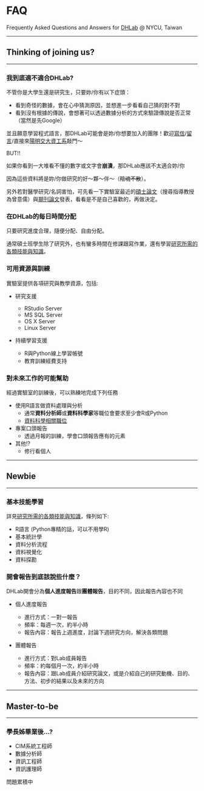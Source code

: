 # FAQ
Frequently Asked Questions and Answers for [DHLab](https://dhlab-tseng.github.io) @ NYCU, Taiwan
***
## Thinking of joining us?
***
### 我到底適不適合DHLab?

不管你是大學生還是研究生，只要妳/你有以下症頭：
- 看到奇怪的數據，會在心中猜測原因，並想進一步看看自己猜的對不對
- 看到沒有根據的傳說，會想著可以透過數據分析的方式來驗證傳說是否正常（當然是先Google）

並且願意學習程式語言，那DHLab可能會是妳/你想要加入的團隊！歡迎[寫信](mailto:yjtseng@nycu.edu.tw)/[留言](https://github.com/DHLab-TSENG/Resources/issues)/直接來[陽明交大資工系](https://www.cs.nycu.edu.tw/members/prof)敲門～

BUT!!

如果你看到一大堆看不懂的數字或文字會**崩潰**，那DHLab應該不太適合妳/你

因為這些資料將是妳/你做研究的好～夥～伴～（~~陰魂不散~~）。

另外若對醫學研究/名詞害怕，可先看一下實驗室最近的[碩士論文](https://ndltd.ncl.edu.tw/)（搜尋指導教授為曾意儒）與[期刊論文](https://orcid.org/0000-0002-1814-5553)發表，看看是不是自己喜歡的，再做決定。



### 在DHLab的每日時間分配

只要研究進度合理，隨便分配、自由分配。

通常碩士班學生除了研究外，也有蠻多時間在修課跟寫作業，還有學習[研究所需的各類技能與知識](https://github.com/DHLab-TSENG/Resources)。



### 可用資源與訓練

實驗室提供各項研究與教學資源，包括:
- 研究支援
    - RStudio Server
    - MS SQL Server
    - OS X Server
    - Linux Server

- 持續學習支援
    - R與Python線上學習帳號 
    - 教育訓練經費支持
  


### 對未來工作的可能幫助

經過實驗室的訓練後，可以熟練地完成下列任務

- 使用R語言做資料處理與分析
    - 通常**資料分析師**或**資料科學家**等職位會要求至少會R或Python
    - [資料科學相關職位](http://jobs.datasci.tw/)
- 專案口頭報告
    - 透過月報的訓練，學會口頭報告應有的元素
- 其他!?
    - 修行看個人
  
***
## Newbie
***
### 基本技能學習

詳見[研究所需的各類技能與知識](https://github.com/DHLab-TSENG/Resources)，條列如下:

- R語言 (Python專精的話，可以不用學R)
- 基本統計學
- 資料分析流程
- 資料視覺化
- 資料探勘



### 開會報告到底該說些什麼？
DHLab開會分為**個人進度報告**跟**團體報告**，目的不同，因此報告內容也不同

- 個人進度報告
  - 進行方式：一對一報告
  - 頻率：每週一次，約半小時
  - 報告內容：報告上週進度，討論下週研究方向，解決各類問題
  
- 團體報告
  - 進行方式：對Lab成員報告
  - 頻率：約每個月一次，約半小時
  - 報告內容：跟Lab成員介紹研究論文，或是介紹自己的研究動機、目的、方法、初步的結果以及未來的方向
  

***
## Master-to-be
***
### 學長姊畢業後...?

- CIM系統工程師
- 數據分析師
- 資訊工程師
- 資訊護理師

問題累積中
